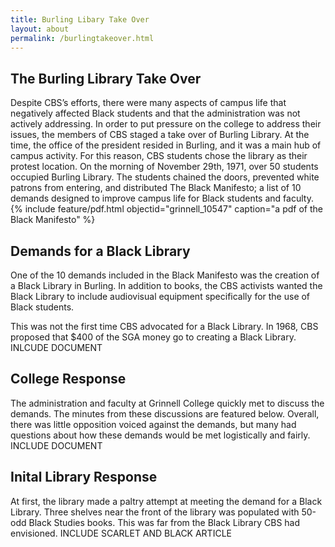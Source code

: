 ```yaml
---
title: Burling Libary Take Over
layout: about
permalink: /burlingtakeover.html
---
```


## The Burling Library Take Over
Despite CBS’s efforts, there were many aspects of campus life that negatively affected Black students and that the administration was not actively addressing. In order to put pressure on the college to address their issues, the members of CBS staged a take over of Burling Library. 
At the time, the office of the president resided in Burling, and it was a main hub of campus activity. For this reason, CBS students chose the library as their protest location.
On the morning of November 29th, 1971, over 50 students occupied Burling Library. The students chained the doors, prevented white patrons from entering, and distributed The Black Manifesto; a list of 10 demands designed to improve campus life for Black students and faculty.
{% include feature/pdf.html objectid="grinnell_10547" caption="a pdf of the Black Manifesto" %}

## Demands for a Black Library
One of the 10 demands included in the Black Manifesto was the creation of a Black Library in Burling. In addition to books, the CBS activists wanted the Black Library to include audiovisual equipment specifically for the use of Black students. 

This was not the first time CBS advocated for a Black Library. In 1968, CBS proposed that $400 of the SGA money go to creating a Black Library. 
INLCUDE DOCUMENT

## College Response
The administration and faculty at Grinnell College quickly met to discuss the demands. The minutes from these discussions are featured below. Overall, there was little opposition voiced against the demands, but many had questions about how these demands would be met logistically and fairly. 
INCLUDE DOCUMENT

## Inital Library Response
At first, the library made a paltry attempt at meeting the demand for a Black Library. Three shelves near the front of the library was populated with 50-odd Black Studies books. This was far from the Black Library CBS had envisioned. 
INCLUDE SCARLET AND BLACK ARTICLE


